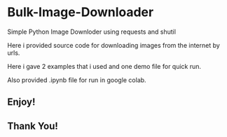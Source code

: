 # Bulk-Image-Downloader
Simple Python Image Downloder using requests and shutil

Here i provided source code for downloading images from the internet by urls.

Here i gave 2 examples that i used and one demo file for quick run.

Also provided .ipynb file for run in google colab.

## Enjoy!

## Thank You!
